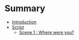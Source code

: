 # Summary

* [Introduction](README.md)
* [Script](script/README.md)
   * [Scene 1 : Where were you?](script/scene1.md)

